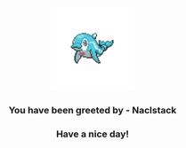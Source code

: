 <p align="center">
            <img src="https://raw.githubusercontent.com/PokeAPI/sprites/master/sprites/pokemon/964.png" width="150" height="150">
          </p>
          <h3 align="center">You have been greeted by - <b>Naclstack</b></h3>
          <h3 align="center">Have a nice day!</h3>
        